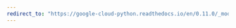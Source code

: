```yaml
---
redirect_to: "https://google-cloud-python.readthedocs.io/en/0.11.0/_modules/gcloud/datastore/query.html"
---
```

